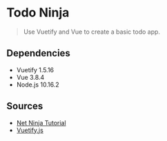 # Todo Ninja

> Use Vuetify and Vue to create a basic todo app.




## Dependencies

- Vuetify 1.5.16
- Vue 3.8.4
- Node.js 10.16.2



## Sources

- [Net Ninja Tutorial](https://www.youtube.com/watch?v=2uZYKcKHgU0&list=PL4cUxeGkcC9g0MQZfHwKcuB0Yswgb3gA5)
- [Vuetify.js](https://vuetifyjs.com/en/)

